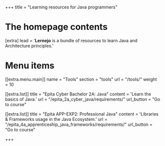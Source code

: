 +++
title = "Learning resources for Java programmers"


# The homepage contents
[extra]
lead = '<b>Lernejo</b> is a bundle of resources to learn Java and Architecture principles.'

# Menu items
[[extra.menu.main]]
name = "Tools"
section = "tools"
url = "/tools/"
weight = 10

[[extra.list]]
title = "Epita Cyber Bachelor 2A: Java"
content = 'Learn the basics of Java.'
url = "/epita_2a_cyber_java/requirements/"
url_button = "Go to course"

[[extra.list]]
title = "Epita APP-EXP2: Professional Java"
content = 'Libraries & Frameworks usage in the Java Ecosystem.'
url = "/epita_4a_apprenticeship_java_frameworks/requirements/"
url_button = "Go to course"

+++
